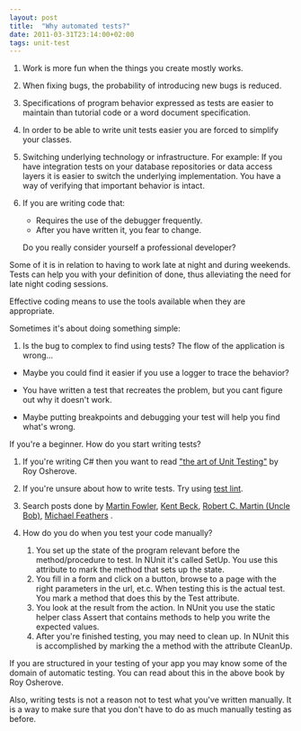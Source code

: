 ```yaml
---
layout: post
title:  "Why automated tests?"
date: 2011-03-31T23:14:00+02:00
tags: unit-test
---
```


1. Work is more fun when the things you create mostly works.
2. When fixing bugs, the probability of introducing new bugs is reduced.
3. Specifications of program behavior expressed as tests are easier to maintain than tutorial code or a word document specification.
4. In order to be able to write unit tests easier you are forced to simplify your classes.
5. Switching underlying technology or infrastructure. For example: If you have integration tests on your database repositories or data access layers it is easier to switch the underlying implementation. You have a way of verifying that important behavior is intact.
6. If you are writing code that:
    * Requires the use of the debugger frequently.
    * After you have written it, you fear to change.

    Do you really consider yourself a professional developer?

Some of it is in relation to having to work late at night and during weekends. Tests can help you with your definition of done, thus alleviating the need for late night coding sessions.

Effective coding means to use the tools available when they are appropriate.

Sometimes it's about doing something simple:

1. Is the bug to complex to find using tests? The flow of the application is wrong...

* Maybe you could find it easier if you use a logger to trace the behavior?

* You have written a test that recreates the problem, but you cant figure out why it doesn't work.

* Maybe putting breakpoints and debugging your test will help you find what's wrong.

If you're a beginner. How do you start writing tests?

1. If you're writing C# then you want to read ["the art of Unit Testing"](http://www.amazon.com/Art-Unit-Testing-Examples-Net/dp/1933988274) by Roy Osherove.
2. If you're unsure about how to write tests. Try using [test lint](http://www.typemock.com/test-lint).
3. Search posts done by [Martin Fowler](http://martinfowler.com/), [Kent Beck](http://www.threeriversinstitute.org/blog/), [Robert C. Martin (Uncle Bob)](http://cleancoder.posterous.com/), [Michael Feathers](http://michaelfeathers.typepad.com/michael_feathers_blog/) .
4. How do you do when you test your code manually?

    1. You set up the state of the program relevant before the method/procedure to test. In NUnit it's called SetUp. You use this attribute to mark the method that sets up the state.
    2. You fill in a form and click on a button, browse to a page with the right parameters in the url, et.c. When testing this is the actual test. You mark a method that does this by the Test attribute.
    3. You look at the result from the action. In NUnit you use the static helper class Assert that contains methods to help you write the expected values.
    4. After you're finished testing, you may need to clean up. In NUnit this is accomplished by marking the a method with the attribute CleanUp.

If you are structured in your testing of your app you may know some of the domain of automatic testing. You can read about this in the above book by Roy Osherove.

Also, writing tests is not a reason not to test what you've written manually. It is a way to make sure that you don't have to do as much manually testing as before.